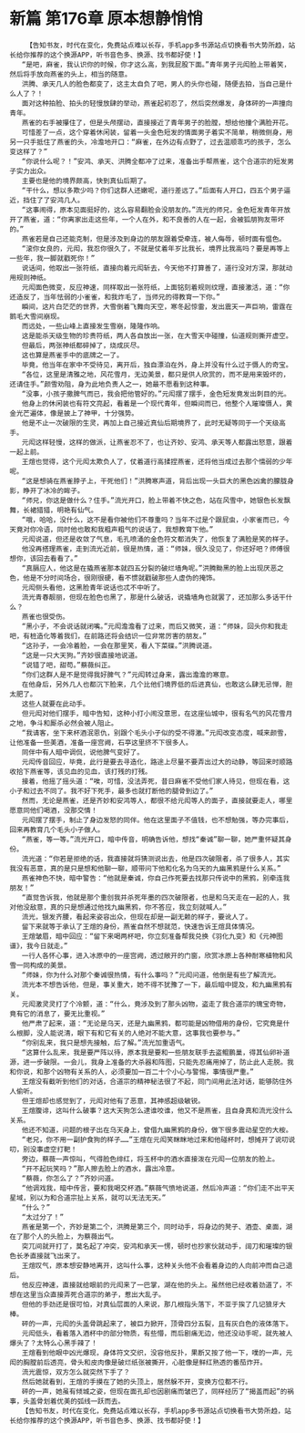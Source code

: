 # 新篇 第176章 原本想静悄悄
        【告知书友，时代在变化，免费站点难以长存，手机app多书源站点切换看书大势所趋，站长给你推荐的这个换源APP，听书音色多、换源、找书都好使！】
       “是吧，麻雀，我认识你的时候，你才这么高，到我屁股下面。”青年男子元闳脸上带着笑，然后将手放向燕雀的头上，相当的随意。
       洪腾、承天几人的脸色都变了，这主太自负了吧，男人的头你也碰，随便去拍，当自己是什么人了？！
       面对这种拍脸、拍头的轻慢放肆的举动，燕雀起初忍了，然后突然爆发，身体砰的一声撞向青年。
       燕雀的右手被攥住了，但是头颅摆动，直接接近了青年男子的脸膛，想给他撞个满脸开花。
       可惜差了一点，这个穿着休闲装，留着一头金色短发的情面男子着实不简单，稍微侧身，用另一只手抵住了燕雀的头，冷澹地开口：“麻雀，在外边有点野了，过去温顺乖巧的孩子，怎么变这样了？”
       “你说什么呢？！”安鸿、承天、洪腾全都冲了过来，准备出手帮燕雀，这个合道宗的短发男子实力出众。
       主要也是他的境界颇高，快到真仙后期了。
       “干什么，想以多欺少吗？你们这群人还嫩呢，道行差远了。”后面有人开口，四五个男子逼近，挡住了了安鸿几人。
       “这事闹得，原本见面挺好的，这么容易翻脸会没朋友的。”流光的师兄，金色短发青年开放开了燕雀，道：“你离家出走这些年，一个人在外，和不良善的人在一起，会被狐朋狗友带坏的。”
       燕雀若是自己还能克制，但是涉及到身边的朋友跟着受牵连，被人侮辱，顿时面有愠色。
       “滚你女良的，元闳，我忍你很久了，不就是仗着年岁比我长，境界比我高吗？要是再等上一些年，我一脚就戳死你！”
       说话间，他取出一张符纸，直接向着元闳斩去，今天他不打算善了，道行没对方深，那就动用规则神纸。
       元闳面色微变，反应神速，同样取出一张符纸，上面铭刻着规则纹理，直接激活，道：“你还造反了，当年怯弱的小雀雀，和我炸毛了，当师兄的得教育一下你。”
       瞬间，这片白茫茫的世界，大雪倒着飞舞向天空，寒冬起惊雷，发出震天一声巨响，雷霆在鹅毛大雪间崩现。
       而远处，一些山峰上直接发生雪崩，隆隆作响。
       这是能杀天级生物的珍贵符纸，两人各自放出一张，在大雪天中碰撞，仙道规则撕开虚空。
       但最后，两张神纸都碎掉了，烧成灰尽。
       这也算是燕雀手中的底牌之一了。
       毕竟，他当年在家中不受待见，离开后，独自漂泊在外，身上并没有什么过于慑人的奇宝。
       “各位，这里是清雅之地，风花雪月，无边美景，都只是供人欣赏的，而不是用来毁坏的，还请住手。”颜雪劝阻，身为此地负责人之一，她最不愿看到这种事。
       “没事，小孩子撒脾气而已，我会把他管好的。”元闳摆了摆手，金色短发竟发出刺目的光。
       他身上的休闲装也有符文亮起，看着是一个现代青年，但瞬间而已，他整个人璀璨慑人，黄金光芒遍体，像是披上了神甲，十分强势。
       他是不止一次破限的生灵，再加上自己接近真仙后期境界了，此时无疑等同于一个天级高手。
       元闳这样轻慢，这样的做派，让燕雀忍不了，也让齐妙、安鸿、承天等人都露出怒意，跟着一起上前。
       王煊也觉得，这个元闳太欺负人了，仗着道行高揉捏燕雀，还将他当成过去那个懦弱的少年呢。
       “这是想骑在燕雀脖子上，干死他们！”洪腾寒声道，背后出现一头巨大的黑色凶禽的朦胧身影，睁开了冰冷的眸子。
       “师兄，你这是做什么？住手。”流光开口，脸上带着不快之色，站在风雪中，她银色长发飘舞，长裙猎猎，明艳有仙气。
       “哦，哈哈，没什么，这不是看你被他们不尊重吗？当年不过是个跟屁虫，小家雀而已，今天竟对你冷语，同时他也敢和我粗声粗气的说话了，我想教育下他。”
       元闳说道，但还是收敛了气息，毛孔喷涌的金色符文都消失了，他恢复了满脸是笑的样子。
       他没再搭理燕雀，走到流光近前，很是热情，道：“师妹，很久没见了，你还好吧？师傅很想你，该回去看看了。”
       “真膈应人，他这是在撬燕雀那本就四五分裂的破烂墙角呢。”洪腾黝黑的脸上出现厌恶之色，他是不分时间场合，很刚很硬，看不惯就戳破那些人虚伪的掩饰。
       元闳侧头看他，这黑脸青年说话也忒不中听了。
       流光青春靓丽，但现在脸色也黑了，那是什么破话，说撬墙角也就罢了，还加那么多话干什么？
       燕雀也很受伤。
       “黑小子，不会说话就闭嘴。”元闳澹澹看了过来，而后又微笑，道：“师妹，回头你和我走吧，有桩造化等着我们，在前路还将会结识一位非常厉害的朋友。”
       “这孙子，一会冷着脸，一会在那里笑，看人下菜碟。”洪腾说道。
       “这是一只大天狗。”齐妙很直接地说道。
       “说错了吧，甜苟。”蔡薇纠正。
       “你们这群人是不是觉得我好脾气？”元闳转过身来，露出澹澹的寒意。
       在他身后，另外几人也都沉下脸来，几个比他们境界低的后进真仙，也敢这么肆无忌惮，胆太肥了。
       这些人就要在此动手。
       但元闳对他们摆手，暗中告知，这种小打小闹没意思，在这座仙城中，很有名气的风花雪月之地，争斗和厮杀必然会被人阻止。
       “我请客，坐下来杯酒泯恩仇，别跟个毛头小子似的受不得激。”元闳改变态度，喊来颜雪，让他准备一些美酒，准备一座宫阙，石亭这里挤不下很多人。
       同伴中有人暗中调侃，说他脾气变好了。
       元闳传音回应，毕竟，此行是要去寻造化，路途上尽量不要弄出过大的动静，等回来时顺路收拾下燕雀等，该见血的见血，该打残的打残。
       接着，他摇了摇头道：“唉，可惜，没法弄死，昔日麻雀不受他们家人待见，但现在看，这小子和过去不同了。我不好下死手，最多也就打断他的腿骨到边了。”
       然而，无论是燕雀，还是齐妙和安鸿等人，都很不给元闳等人的面子，直接就要走人，哪里愿意同他们喝酒，没那交情！
       元闳摆了摆手，制止了身边发怒的同伴。他在这里面子不值钱，也不想勉强，等办完事后，回来再教育几个毛头小子做人。
       “燕雀，等一等。”流光开口，暗中传音，明确告诉他，想找“秦诚”聊一聊，她严重怀疑其身份。
       流光道：“你若是拒绝的话，我直接就将猜测说出去，他是四次破限者，杀了很多人，其实我没有恶意，真的是只是想和他聊一聊，顺带问下他和化名为乌天的九幽黑鸦是什么关系。”
       燕雀神色不快，暗中警告：“他就是秦诚，你自己作死要去找那只传说中的黑鸦，别牵连我朋友！”
       “直觉告诉我，他就是那个重创我并杀死年墨的四次破限者，也是和乌天走在一起的人，我对他没敌意，真的只是想通过他找九幽黑鸦，你不答应，我立刻就喊人。”
       流光，银发齐腰，看起来姿容出众，但现在却是一副无赖的样子，要讹人了。
       留下来就等于承认了王煊的身份，燕雀自然不想就范，快速告诉王煊具体情况。
       王煊皱眉，暗中回应：“留下来喝两杯吧，你立刻准备帮我兑换《羽化九变》和《元神图谱》，我今日就走。”
       一行人各怀心事，进入冰原中的一座宫阙，透过敞开的门窗，欣赏冰原上各种耐寒植物和风雪一同构成的美景。
       “师妹，你为什么对那个秦诚很热情，有什么事吗？”元闳问道，他倒是有些了解流光。
       流光本不想告诉他，但是，事关重大，她不得不犹豫了一下，最后暗中提及，和九幽黑鸦有关。
       元闳激灵灵打了个冷颤，道：“什么，竟涉及到了那头凶物，盗走了我合道宗的瑰宝奇物，竟有它的消息了，要无比重视。”
       他严肃了起来，道：“无论是乌天，还是九幽黑鸦，都可能是凶物借用的身份，它究竟是什么根脚，没人能说清，眼下有和它有关的人绝对不能大意，这事我也要参与。”
       “你别乱来，我只是想先接触，后了解。”流光加重语气。
       “这算什么乱来，我是要严阵以待，原本我是要和一些朋友联手去盗鲲鹏巢，得其仙卵补道源，进一步破限。一会儿，我身上准备的大杀器和阵图，只能先忍痛用掉了，防止此人走脱。我和你说，和那个凶物有关系的人，必须要加一百二十个小心与警惕，事情很严重。”
       王煊没有截听到他们的对话，合道宗的精神秘法很了不起，同门间用此法对话，能够防住外人偷听。
       但王煊却也感觉到了，元闳对他有了恶意，其神感超级敏锐。
       王煊腹诽，这叫什么破事？这大天狗怎么逮谁咬谁，他又不是燕雀，且自身真和流光没什么关系。
       他还不知道，问题的根子出在乌天身上，曾借九幽黑鸦的身份，做下很多震动星空的大桉。
       “老兄，你不用一副护食狗的样子……”王煊在元闳笑眯眯地过来和他碰杯时，想摊开了说叨说叨，别没事虚空打靶！
       旁边，蔡薇一声惊叫，气得脸色绯红，将玉杯中的酒水直接泼在元闳一位朋友的脸上。
       “开不起玩笑吗？”那人擦去脸上的酒水，露出冷意。
       “蔡薇，你怎么了？”齐妙问道。
       “他调戏我，暗中传言，要和我喝交杯酒。”蔡薇气愤地说道，然后冷声道：“你们走不出平天星域，别以为和合道宗扯上关系，就可以无法无天。”
       “什么？”
       “太过分了！”
       燕雀是第一个，齐妙是第二个，洪腾是第三个，同时动手，将身边的凳子、酒壶、桌面，湖在了那个人的头脸上，为蔡薇出气。
       突兀间就开打了，莫名起了冲突，安鸿和承天一愣，顿时也抄家伙就动手，阔刀和璀璨的银色长矛直接就飞出来了。
       王煊叹气，原本想安静地离开，这叫什么事，这种关头他不会看着身边的人向前冲而自己退后。
       他反应神速，直接就给眼前的元闳来了一巴掌，湖在他的头上。虽然他已经收着劲道了，不想在这里当众直接弄死合道宗的弟子，惹出大乱子。
       但他的手劲还是很可怕，对真仙层面的人来说，那几根指头落下，不亚于挨了几记狼牙大棒。
       砰的一声，元闳的头盖骨跳起来了，被巨力掀开，顶骨四分五裂，且有灰白色的液体落下。
       元闳低头，看着落入酒杯中的部分物质，有些懵，而后剧痛无边，他还没动手呢，就先被人爆头了？太特么心黑手辣了！
       王煊看到他眼中凶光爆现，身体符文交织，没容他反扑，果断又按了他一下，噗的一声，元闳的胸膛前后透亮，骨头和皮肉像是破烂纸张被撕开，心脏像是鲜红熟透的番茄炸开。
       流光震惊，双方怎么就突然下手了？
       然后她就看到，王煊的手摸在了她的头顶上，居然躲不开，变换方位都不行。
       砰的一声，她虽有倾城之姿，但现在面孔却也因剧痛而皱巴了，同样经历了“揭盖而起”的祸事，头盖骨划着优美的弧线一跃而去。
       【告知书友，时代在变化，免费站点难以长存，手机app多书源站点切换看书大势所趋，站长给你推荐的这个换源APP，听书音色多、换源、找书都好使！】
